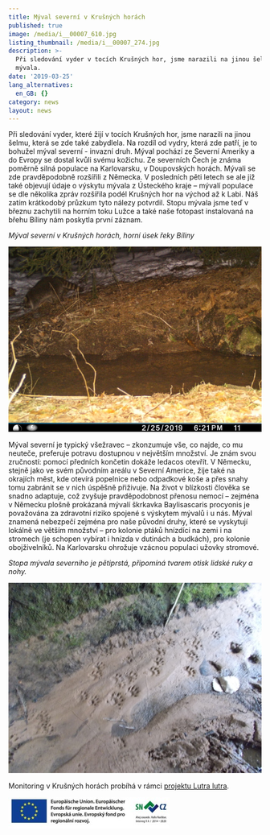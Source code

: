 ```yaml
---
title: Mýval severní v Krušných horách
published: true
image: /media/i__00007_610.jpg
listing_thumbnail: /media/i__00007_274.jpg
description: >-
  Při sledování vyder v tocích Krušných hor, jsme narazili na jinou šelmu -
  mývala.
date: '2019-03-25'
lang_alternatives:
  en_GB: {}
category: news
layout: news
---
```

Při sledování vyder, které žijí v tocích Krušných hor, jsme narazili na jinou šelmu, která se zde také zabydlela. Na rozdíl od vydry, která zde patří, je to bohužel mýval severní - invazní druh. Mýval pochází ze Severní Ameriky a do Evropy se dostal kvůli svému kožichu. Ze severních Čech je známa poměrně silná populace na Karlovarsku, v Doupovských horách. Mývali se zde pravděpodobně rozšířili z Německa. V posledních pěti letech se ale již také objevují údaje o výskytu mývala z Ústeckého kraje – mývalí populace se dle několika zpráv rozšířila podél Krušných hor na východ až k Labi. Náš zatím krátkodobý průzkum tyto nálezy potvrdil. Stopu mývala jsme teď v březnu zachytili na horním toku Lužce a také naše fotopast instalovaná na břehu Bíliny nám poskytla první záznam.

_Mýval severní v Krušných horách, horní úsek řeky Bíliny_

![Mýval severní na břehu toku](/media/i__00008_610.jpg "mýval severní")

Mýval severní je typický všežravec – zkonzumuje vše, co najde, co mu neuteče, preferuje potravu dostupnou v největším množství. Je znám svou zručností: pomocí předních končetin dokáže ledacos otevřít. V Německu, stejně jako ve svém původním areálu v Severní Americe, žije také na okrajích měst, kde otevírá popelnice nebo odpadkové koše a přes snahy tomu zabránit se v nich úspěšně přiživuje. Na život v blízkosti člověka se snadno adaptuje, což zvyšuje pravděpodobnost přenosu nemocí – zejména v Německu plošně prokázaná mývalí škrkavka Baylisascaris procyonis je považována za zdravotní riziko spojené s výskytem mývalů i u nás. Mýval znamená nebezpečí zejména pro naše původní druhy, které se vyskytují lokálně ve větším množství – pro kolonie ptáků hnízdící na zemi i na stromech (je schopen vybírat i hnízda v dutinách a budkách), pro kolonie obojživelníků. Na Karlovarsku ohrožuje vzácnou populaci užovky stromové. 

_Stopa mývala severního je pětiprstá, připomíná tvarem otisk lidské ruky a nohy._

![stopa mývala severního v písku](/media/2019_lutrlutr_260_610.jpg "stopa mýval severní")

Monitoring v Krušných horách probíhá v rámci [projektu Lutra lutra](/projects/lutra-lutra.html).

![](/media/spojene-loga_320.jpg)
